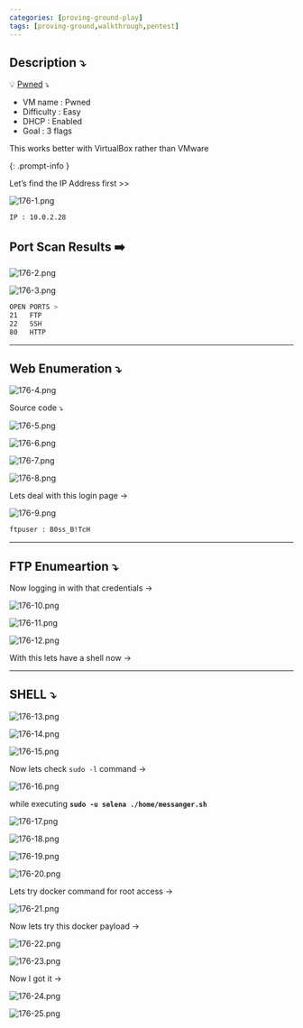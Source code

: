 ```yaml
---
categories: [proving-ground-play]
tags: [proving-ground,walkthrough,pentest]
---
```


## **Description ⤵️**

>
💡 [Pwned](https://www.vulnhub.com/entry/pwned-1,507/) ⤵️

- VM name : Pwned
- Difficulty : Easy
- DHCP : Enabled
- Goal : 3 flags

This works better with VirtualBox rather than VMware

{: .prompt-info }

Let’s find the IP Address first >>

![176-1.png](/Vulnhub-Files/img/Pwned/176-1.png)

```bash
IP : 10.0.2.28
```

## Port Scan Results ➡️

![176-2.png](/Vulnhub-Files/img/Pwned/176-2.png)

![176-3.png](/Vulnhub-Files/img/Pwned/176-3.png)

```bash
OPEN PORTS >
21   FTP
22   SSH
80   HTTP
```

---

## Web Enumeration ⤵️

![176-4.png](/Vulnhub-Files/img/Pwned/176-4.png)

Source code ⤵️ 

![176-5.png](/Vulnhub-Files/img/Pwned/176-5.png)

![176-6.png](/Vulnhub-Files/img/Pwned/176-6.png)

![176-7.png](/Vulnhub-Files/img/Pwned/176-7.png)

![176-8.png](/Vulnhub-Files/img/Pwned/176-8.png)

Lets deal with this login page →

![176-9.png](/Vulnhub-Files/img/Pwned/176-9.png)

```bash
ftpuser : B0ss_B!TcH
```

---

## FTP Enumeartion ⤵️

Now logging in with that credentials →

![176-10.png](/Vulnhub-Files/img/Pwned/176-10.png)

![176-11.png](/Vulnhub-Files/img/Pwned/176-11.png)

![176-12.png](/Vulnhub-Files/img/Pwned/176-12.png)

With this lets have a shell now →

---

## SHELL ⤵️

![176-13.png](/Vulnhub-Files/img/Pwned/176-13.png)

![176-14.png](/Vulnhub-Files/img/Pwned/176-14.png)

![176-15.png](/Vulnhub-Files/img/Pwned/176-15.png)

Now lets check `sudo -l` command →

![176-16.png](/Vulnhub-Files/img/Pwned/176-16.png)

while executing **`sudo -u selena ./home/messanger.sh`**

![176-17.png](/Vulnhub-Files/img/Pwned/176-17.png)

![176-18.png](/Vulnhub-Files/img/Pwned/176-18.png)

![176-19.png](/Vulnhub-Files/img/Pwned/176-19.png)

![176-20.png](/Vulnhub-Files/img/Pwned/176-20.png)

Lets try docker command for root access →

![176-21.png](/Vulnhub-Files/img/Pwned/176-21.png)

Now lets try this docker payload →

![176-22.png](/Vulnhub-Files/img/Pwned/176-22.png)

![176-23.png](/Vulnhub-Files/img/Pwned/176-23.png)

Now I got it →

![176-24.png](/Vulnhub-Files/img/Pwned/176-24.png)

![176-25.png](/Vulnhub-Files/img/Pwned/176-25.png)